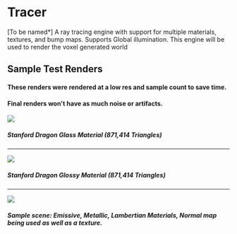 # Tracer

[To be named*] A ray tracing engine with support for multiple materials, textures, and bump maps. Supports Global illumination. This engine will be used to render the voxel generated world

## Sample Test Renders

#### These renders were rendered at a low res and sample count to save time.

#### Final renders won't have as much noise or artifacts.

![](https://cdn.discordapp.com/attachments/830269354649452564/981226322972000326/unknown.png)

##### Stanford Dragon Glass Material (871,414 Triangles)

<hr>

![](https://cdn.discordapp.com/attachments/830269354649452564/981268521776476230/image0.jpg)

##### Stanford Dragon Glossy Material (871,414 Triangles)

<hr>

![](https://cdn.discordapp.com/attachments/829228347879063572/981406960639434762/test.png)

##### Sample scene: Emissive, Metallic, Lambertian Materials, Normal map being used as well as a texture.
